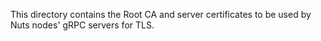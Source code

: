 This directory contains the Root CA and server certificates to be used by Nuts nodes' gRPC servers for TLS.